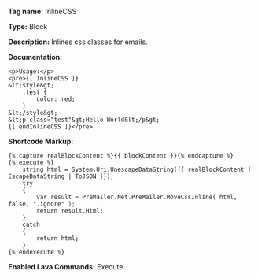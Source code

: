 **Tag name:** InlineCSS

**Type:** Block

**Description:** Inlines css classes for emails.

**Documentation:**
```
<p>Usage:</p>
<pre>{[ InlineCSS ]}
&lt;style&gt;
    .test {
        color: red;
    }
&lt;/style&gt;
&lt;p class="test"&gt;Hello World&lt;/p&gt;
{[ endInlineCSS ]}</pre>
```

**Shortcode Markup:**
```
{% capture realBlockContent %}{{ blockContent }}{% endcapture %}
{% execute %}
    string html = System.Uri.UnescapeDataString({{ realBlockContent | EscapeDataString | ToJSON }});
    try
    {
        var result = PreMailer.Net.PreMailer.MoveCssInline( html, false, ".ignore" );
        return result.Html;
    }
    catch
    {
        return html;
    }
{% endexecute %}
```

**Enabled Lava Commands:** Execute
